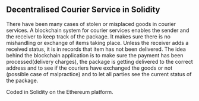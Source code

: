 ## Decentralised Courier Service in Solidity

There have been many cases of stolen or misplaced goods in courier services. A blockchain system for courier services enables the sender and the receiver to keep track of the package. It makes sure there is no mishandling or exchange of items taking place. Unless the receiver adds a received status, it is in records that item has not been delivered.
The idea behind the blockchain application is to make sure the payment has been processed(delivery charges), the package is getting delivered to the correct address and to see if the couriers have exchanged the goods or not (possible case of malpractice) and to let all parties see the current status of the package.

Coded in Solidity on the Ethereum platform.
